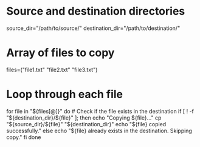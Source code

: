 # Source and destination directories
source_dir="/path/to/source/"
destination_dir="/path/to/destination/"

# Array of files to copy
files=("file1.txt" "file2.txt" "file3.txt")

# Loop through each file
for file in "${files[@]}"
do
    # Check if the file exists in the destination
    if [ ! -f "${destination_dir}/${file}" ]; then
        echo "Copying ${file}..."
        cp "${source_dir}/${file}" "${destination_dir}"
        echo "${file} copied successfully."
    else
        echo "${file} already exists in the destination. Skipping copy."
    fi
done
